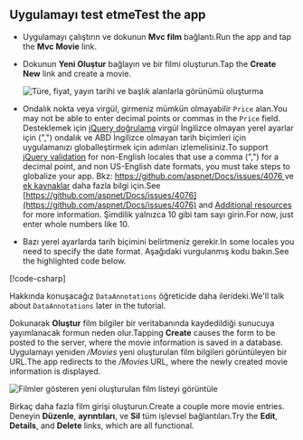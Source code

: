 
## <a name="test-the-app"></a><span data-ttu-id="92d2f-101">Uygulamayı test etme</span><span class="sxs-lookup"><span data-stu-id="92d2f-101">Test the app</span></span>

* <span data-ttu-id="92d2f-102">Uygulamayı çalıştırın ve dokunun **Mvc film** bağlantı.</span><span class="sxs-lookup"><span data-stu-id="92d2f-102">Run the app and tap the **Mvc Movie** link.</span></span>
* <span data-ttu-id="92d2f-103">Dokunun **Yeni Oluştur** bağlayın ve bir filmi oluşturun.</span><span class="sxs-lookup"><span data-stu-id="92d2f-103">Tap the **Create New** link and create a movie.</span></span>

  ![Türe, fiyat, yayın tarihi ve başlık alanlarla görünümü oluşturma](~/tutorials/first-mvc-app/adding-model/_static/movies.png)

* <span data-ttu-id="92d2f-105">Ondalık nokta veya virgül, girmeniz mümkün olmayabilir `Price` alan.</span><span class="sxs-lookup"><span data-stu-id="92d2f-105">You may not be able to enter decimal points or commas in the `Price` field.</span></span> <span data-ttu-id="92d2f-106">Desteklemek için [jQuery doğrulama](https://jqueryvalidation.org/) virgül İngilizce olmayan yerel ayarlar için (",") ondalık ve ABD İngilizce olmayan tarih biçimleri için uygulamanızı globalleştirmek için adımları izlemelisiniz.</span><span class="sxs-lookup"><span data-stu-id="92d2f-106">To support [jQuery validation](https://jqueryvalidation.org/) for non-English locales that use a comma (",") for a decimal point, and non US-English date formats, you must take steps to globalize your app.</span></span> <span data-ttu-id="92d2f-107">Bkz: [ https://github.com/aspnet/Docs/issues/4076 ](https://github.com/aspnet/Docs/issues/4076) ve [ek kaynaklar](#additional-resources) daha fazla bilgi için.</span><span class="sxs-lookup"><span data-stu-id="92d2f-107">See [https://github.com/aspnet/Docs/issues/4076](https://github.com/aspnet/Docs/issues/4076) and [Additional resources](#additional-resources) for more information.</span></span> <span data-ttu-id="92d2f-108">Şimdilik yalnızca 10 gibi tam sayı girin.</span><span class="sxs-lookup"><span data-stu-id="92d2f-108">For now, just enter whole numbers like 10.</span></span>

<a name="displayformatdatelocal"></a>

* <span data-ttu-id="92d2f-109">Bazı yerel ayarlarda tarih biçimini belirtmeniz gerekir.</span><span class="sxs-lookup"><span data-stu-id="92d2f-109">In some locales you need to specify the date format.</span></span> <span data-ttu-id="92d2f-110">Aşağıdaki vurgulanmış kodu bakın.</span><span class="sxs-lookup"><span data-stu-id="92d2f-110">See the highlighted code below.</span></span>

[!code-csharp[](~/tutorials/first-mvc-app/start-mvc/sample/MvcMovie/Models/MovieDateFormat.cs?name=snippet_1&highlight=2,10)]

<span data-ttu-id="92d2f-111">Hakkında konuşacağız `DataAnnotations` öğreticide daha ilerideki.</span><span class="sxs-lookup"><span data-stu-id="92d2f-111">We'll talk about `DataAnnotations` later in the tutorial.</span></span>

<span data-ttu-id="92d2f-112">Dokunarak **Oluştur** film bilgiler bir veritabanında kaydedildiği sunucuya yayımlanacak formun neden olur.</span><span class="sxs-lookup"><span data-stu-id="92d2f-112">Tapping **Create** causes the form to be posted to the server, where the movie information is saved in a database.</span></span> <span data-ttu-id="92d2f-113">Uygulamayı yeniden */Movies* yeni oluşturulan film bilgileri görüntüleyen bir URL.</span><span class="sxs-lookup"><span data-stu-id="92d2f-113">The app redirects to the */Movies* URL, where the newly created movie information is displayed.</span></span>

![Filmler gösteren yeni oluşturulan film listeyi görüntüle](~/tutorials/first-mvc-app/adding-model/_static/h.png)

<span data-ttu-id="92d2f-115">Birkaç daha fazla film girişi oluşturun.</span><span class="sxs-lookup"><span data-stu-id="92d2f-115">Create a couple more movie entries.</span></span> <span data-ttu-id="92d2f-116">Deneyin **Düzenle**, **ayrıntıları**, ve **Sil** tüm işlevsel bağlantıları.</span><span class="sxs-lookup"><span data-stu-id="92d2f-116">Try the **Edit**, **Details**, and **Delete** links, which are all functional.</span></span>
